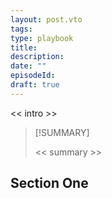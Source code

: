```yaml
---
layout: post.vto
tags:
type: playbook
title:
description:
date: ""
episodeId:
draft: true
---
```


<< intro >>

> [!SUMMARY]
>
> << summary >>

## Section One
